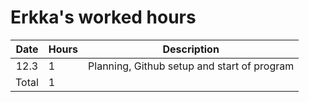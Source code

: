 # Erkka's worked hours

| Date  | Hours | Description                                 |
| :---: | ----- | ------------------------------------------- |
| 12.3  | 1     | Planning, Github setup and start of program |
| Total | 1     |                                             |
